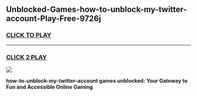 
## Unblocked-Games-how-to-unblock-my-twitter-account-Play-Free-9726j
<h3>
<a href="https://premium76.site?title=how-to-unblock-my-twitter-account&ref=21A">CLICK TO PLAY</a></h3>
<hr>

<h3>
<a href="https://premium76.site?title=how-to-unblock-my-twitter-account&ref=21A">CLICK 2 PLAY</a>
  
</h3>

<a href="https://premium76.site?title=how-to-unblock-my-twitter-account&ref=21A"><img src="https://clearcache.store/games.png"></a>


**how-to-unblock-my-twitter-account games unblocked: Your Gateway to Fun and Accessible Online Gaming**

